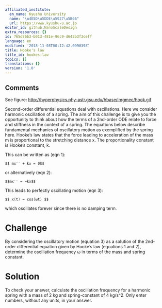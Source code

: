 ```yaml
---
affiliated_institute:
  en_name: Kyushu University
  name: "\u4E5D\u5DDE\u5927\u5B66"
  url: https://www.kyushu-u.ac.jp
editor_id: github.NanoScaleDesign
extra_resources: {}
id: 765d76b3-b013-481e-96c9-d642b3f3ceff
language: en
modified: '2018-11-08T00:12:42.099039Z'
title: Hooke's law
title_id: hookes-law
topics: []
translations: {}
version: '1.0'
---
```


## Comments

See figure: http://hyperphysics.phy-astr.gsu.edu/hbase/imgmec/hook.gif

Second-order differential equations deal with oscillations. Here we consider harmonic oscillation of a spring. The aim of this challenge is to give you the opportunity to think about how the terms of a 2nd-order ODE relate to force and stiffness in the context of a spring.
The equations below describe fundamental mechanics of oscillatory motion as exemplified by the spring here. Hooke’s law states that the force leading to acceleration of the mass m is proportional to the stretching distance x. The proportionality constant is Hooke’s constant, k.

This can be written as (eqn 1):

`$$ mx′′ + kx = 0$$`

or alternatively (eqn 2):

`$$mx′′ = −kx$$` 

This leads to perfectly oscillating motion (eqn 3):

`$$ x(t) = cos(ωt) $$`

which oscillates forever since there is no damping term.

# Challenge

By considering the oscillatory motion (equation 3) as a solution of the 2nd-order differential equation given by Hooke’s law (equations 1 and 2), determine the oscillation frequency ω in terms of the mass and spring constant.

# Solution

To check your answer, calculate the oscillation frequency for a harmonic spring with a mass of 2 kg and spring-constant of 4 kg/s^2. Only enter numbers, without any units, in your answer.

